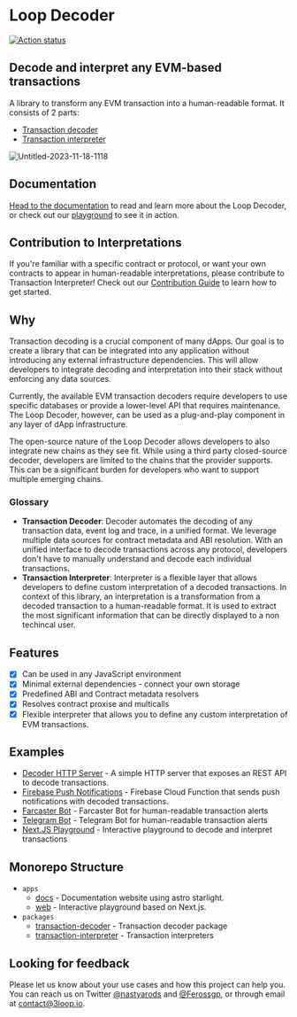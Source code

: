 # Loop Decoder

[![Action status](https://github.com/3loop/loop-decoder/actions/workflows/pull-request.yml/badge.svg)](https://github.com/3loop/loop-decoder/actions/workflows/pull-request.yml)

## Decode and interpret any EVM-based transactions

A library to transform any EVM transaction into a human-readable format. It consists of 2 parts:

- [Transaction decoder](https://github.com/3loop/loop-decoder/tree/main/packages/transaction-decoder)
- [Transaction interpreter](https://github.com/3loop/loop-decoder/tree/main/packages/transaction-interpreter)

![Untitled-2023-11-18-1118](https://github.com/user-attachments/assets/09b04e89-0bb9-4b1e-a8ca-3307bd3bd0dc)


## Documentation

[Head to the documentation](https://loop-decoder.3loop.io/) to read and learn more about the Loop Decoder, or check out our [playground](https://loop-decoder-web.vercel.app/) to see it in action.

## Contribution to Interpretations

If you're familiar with a specific contract or protocol, or want your own contracts to appear in human-readable interpretations, please contribute to Transaction Interpreter! Check out our [Contribution Guide](https://loop-decoder.3loop.io/contribution/) to learn how to get started.

## Why

Transaction decoding is a crucial component of many dApps. Our goal is to create a library that can be integrated into any application without introducing any external infrastructure dependencies. This will allow developers to integrate decoding and interpretation into their stack without enforcing any data sources.

Currently, the available EVM transaction decoders require developers to use specific databases or provide a lower-level API that requires maintenance. The Loop Decoder, however, can be used as a plug-and-play component in any layer of dApp infrastructure.

The open-source nature of the Loop Decoder allows developers to also integrate new chains as they see fit. While using a third party closed-source decoder, developers are limited to the chains that the provider supports. This can be a significant burden for developers who want to support multiple emerging chains.

### Glossary

- **Transaction Decoder**: Decoder automates the decoding of any transaction data, event log and trace, in a unified format. We leverage multiple data sources for contract metadata and ABI resolution. With an unified interface to decode transactions across any protocol, developers don't have to manually understand and decode each individual transactions.
- **Transaction Interpreter**: Interpreter is a flexible layer that allows developers to define custom interpretation of a decoded transactions. In context of this library, an interpretation is a transformation from a decoded transaction to a human-readable format. It is used to extract the most significant information that can be directly displayed to a non techincal user.

## Features

- [x] Can be used in any JavaScript environment
- [x] Minimal external dependencies - connect your own storage
- [x] Predefined ABI and Contract metadata resolvers
- [x] Resolves contract proxise and multicalls
- [x] Flexible interpreter that allows you to define any custom interpretation of EVM transactions.

## Examples

- [Decoder HTTP Server](https://github.com/3loop/decoder-api) - A simple HTTP server that exposes an REST API to decode transactions.
- [Firebase Push Notifications](https://github.com/3loop/example-push-notifications) - Firebase Cloud Function that sends push notifications with decoded transactions.
- [Farcaster Bot](https://loop-decoder.3loop.io/recipes/fc-bot/) - Farcaster Bot for human-readable transaction alerts
- [Telegram Bot](https://loop-decoder.3loop.io/recipes/tg-bot/) - Telegram Bot for human-readable transaction alerts
- [Next.JS Playground](https://github.com/3loop/loop-decoder/tree/main/apps/web) - Interactive playground to decode and interpret transactions

## Monorepo Structure

- `apps`
  - [docs](https://github.com/3loop/loop-decoder/tree/main/apps/docs) - Documentation website using astro starlight.
  - [web](https://github.com/3loop/loop-decoder/tree/main/apps/docs) - Interactive playground based on Next.js.
- `packages`
  - [transaction-decoder](https://github.com/3loop/loop-decoder/tree/main/packages/transaction-decoder) - Transaction decoder package
  - [transaction-interpreter](https://github.com/3loop/loop-decoder/tree/main/packages/transaction-interpreter) - Transaction interpreters

## Looking for feedback

Please let us know about your use cases and how this project can help you. You can reach us on Twitter [@nastyarods](https://twitter.com/nastyarods) and [@Ferossgp](https://twitter.com/Ferossgp), or through email at [contact@3loop.io](mailto:contact@3loop.io).
